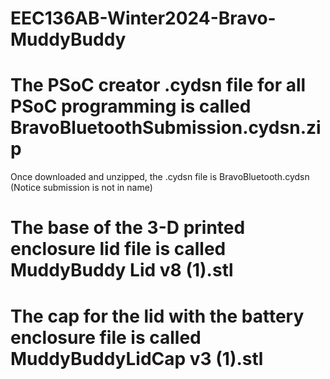 # EEC136AB-Winter2024-Bravo-MuddyBuddy
# The PSoC creator .cydsn file for all PSoC programming is called BravoBluetoothSubmission.cydsn.zip
  Once downloaded and unzipped, the .cydsn file is BravoBluetooth.cydsn (Notice submission is not in name)
# The base of the 3-D printed enclosure lid file is called MuddyBuddy Lid v8 (1).stl
# The cap for the lid with the battery enclosure file is called MuddyBuddyLidCap v3 (1).stl
